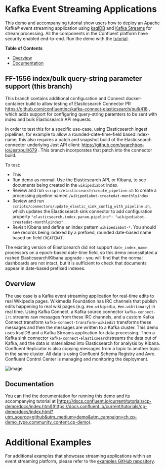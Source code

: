 # Kafka Event Streaming Applications

This demo and accompanying tutorial show users how to deploy an Apache Kafka® event streaming application using [ksqlDB](https://www.confluent.io/product/ksql/?utm_source=github&utm_medium=demo&utm_campaign=ch.cp-demo_type.community_content.cp-demo) and [Kafka Streams](https://docs.confluent.io/current/streams/index.html?utm_source=github&utm_medium=demo&utm_campaign=ch.cp-demo_type.community_content.cp-demo) for stream processing. All the components in the Confluent platform have security enabled end-to-end. Run the demo with the [tutorial](https://docs.confluent.io/current/tutorials/cp-demo/docs/index.html?utm_source=github&utm_medium=demo&utm_campaign=ch.cp-demo_type.community_content.cp-demo).

**Table of Contents**

- [Overview](#overview)
- [Documentation](#documentation)

## FF-1556 index/bulk query-string parameter support (this branch)

This branch contains additional configuration and Connect docker-container build to allow testing of Elasticsearch Connector PR https://github.com/confluentinc/kafka-connect-elasticsearch/pull/418 , which adds support for configuring query-string paramters to be sent with index and bulk Elasticsearch API requests.

In order to test this for a specific use-case, using Elasticsearch ingest pipelines, for example to allow a rounded-date-time-field based index-name, this also requires a patch and snapshot build of the Elasticsearch connector underlying Jest API client: https://github.com/searchbox-io/Jest/pull/679 .  This branch incorporates that patch into the connector build.

To test:

- This 
- Run demo as normal.  Use the Elasticsearch API, or Kibana, to see documents being created in the `wikipediabot` index.
- Review and run `scripts/elasticsearch/create_pipeline.sh` to create a processing pipeline named `/wikipediabot-createdat-monthlyindex`
- Review and run `scripts/connectors/update_elastic_sink_config_with_pipeline.sh`, which updates the Elasticsearch sink connector to add configuration property `"elasticsearch.index.param.pipeline": "wikipediabot-createdat-monthlyindex"`.
- Revisit Kibana and define an index pattern `wikipediabot-*`.  You should see records being indexed by a prefixed, rounded date-based name based on field `CREATEDAT`.

The existing version of Elasticsearch did not support `date_index_name` processors on a epoch-based date-time field, so this demo necessitated a rushed Elasticsearch/Kibana upgrade - you will find that the normal dashboards are not intact, but it is sufficient to check that documents appear in date-based prefixed indexes.

## Overview

The use case is a Kafka event streaming application for real-time edits to real Wikipedia pages.
Wikimedia Foundation has IRC channels that publish edits happening to real wiki pages (e.g. `#en.wikipedia`, `#en.wiktionary`) in real time.
Using Kafka Connect, a Kafka source connector `kafka-connect-irc` streams raw messages from these IRC channels, and a custom Kafka Connect transform `kafka-connect-transform-wikiedit` transforms these messages and then the messages are written to a Kafka cluster.
This demo uses ksqlDB and a Kafka Streams application for data processing.
Then a Kafka sink connector `kafka-connect-elasticsearch`streams the data out of Kafka, and the data is materialized into Elasticsearch for analysis by Kibana.
Confluent Replicator  is also copying messages from a topic to another topic in the same cluster.
All data is using Confluent Schema Registry and Avro.
Confluent Control Center is managing and monitoring the deployment.

![image](docs/images/cp-demo-overview.jpg)

## Documentation

You can find the documentation for running this demo and its accompanying tutorial at [https://docs.confluent.io/current/tutorials/cp-demo/docs/index.html](https://docs.confluent.io/current/tutorials/cp-demo/docs/index.html?utm_source=github&utm_medium=demo&utm_campaign=ch.cp-demo_type.community_content.cp-demo).

# Additional Examples

For additional examples that showcase streaming applications within an event streaming platform, please refer to the [examples GitHub repository](https://github.com/confluentinc/examples).
